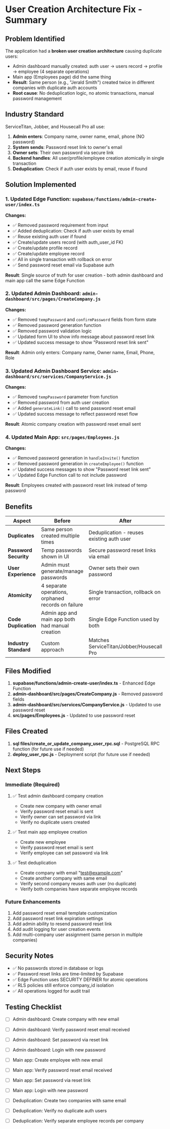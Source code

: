 # User Creation Architecture Fix - Summary

## Problem Identified
The application had a **broken user creation architecture** causing duplicate users:
- Admin dashboard manually created: auth user → users record → profile → employee (4 separate operations)
- Main app (Employees page) did the same thing
- **Result**: Same person (e.g., "Jerald Smith") created twice in different companies with duplicate auth accounts
- **Root cause**: No deduplication logic, no atomic transactions, manual password management

## Industry Standard
ServiceTitan, Jobber, and Housecall Pro all use:
1. **Admin enters**: Company name, owner name, email, phone (NO password)
2. **System sends**: Password reset link to owner's email
3. **Owner sets**: Their own password via secure link
4. **Backend handles**: All user/profile/employee creation atomically in single transaction
5. **Deduplication**: Check if auth user exists by email, reuse if found

## Solution Implemented

### 1. Updated Edge Function: `supabase/functions/admin-create-user/index.ts`
**Changes:**
- ✅ Removed password requirement from input
- ✅ Added deduplication: Check if auth user exists by email
- ✅ Reuse existing auth user if found
- ✅ Create/update users record (with auth_user_id FK)
- ✅ Create/update profile record
- ✅ Create/update employee record
- ✅ All in single transaction with rollback on error
- ✅ Send password reset email via Supabase auth

**Result**: Single source of truth for user creation - both admin dashboard and main app call the same Edge Function

### 2. Updated Admin Dashboard: `admin-dashboard/src/pages/CreateCompany.js`
**Changes:**
- ✅ Removed `tempPassword` and `confirmPassword` fields from form state
- ✅ Removed password generation function
- ✅ Removed password validation logic
- ✅ Updated form UI to show info message about password reset link
- ✅ Updated success message to show "Password reset link sent"

**Result**: Admin only enters: Company name, Owner name, Email, Phone, Role

### 3. Updated Admin Dashboard Service: `admin-dashboard/src/services/CompanyService.js`
**Changes:**
- ✅ Removed `tempPassword` parameter from function
- ✅ Removed password from auth user creation
- ✅ Added `generateLink()` call to send password reset email
- ✅ Updated success message to reflect password reset flow

**Result**: Atomic company creation with password reset email sent

### 4. Updated Main App: `src/pages/Employees.js`
**Changes:**
- ✅ Removed password generation in `handleInvite()` function
- ✅ Removed password generation in `createEmployee()` function
- ✅ Updated success messages to show "Password reset link sent"
- ✅ Updated Edge Function call to not include password

**Result**: Employees created with password reset link instead of temp password

## Benefits

| Aspect | Before | After |
|--------|--------|-------|
| **Duplicates** | Same person created multiple times | Deduplication - reuses existing auth user |
| **Password Security** | Temp passwords shown in UI | Secure password reset links via email |
| **User Experience** | Admin must generate/manage passwords | Owner sets their own password |
| **Atomicity** | 4 separate operations, orphaned records on failure | Single transaction, rollback on error |
| **Code Duplication** | Admin app and main app both had manual creation | Single Edge Function used by both |
| **Industry Standard** | Custom approach | Matches ServiceTitan/Jobber/Housecall Pro |

## Files Modified

1. **supabase/functions/admin-create-user/index.ts** - Enhanced Edge Function
2. **admin-dashboard/src/pages/CreateCompany.js** - Removed password fields
3. **admin-dashboard/src/services/CompanyService.js** - Updated to use password reset
4. **src/pages/Employees.js** - Updated to use password reset

## Files Created

1. **sql files/create_or_update_company_user_rpc.sql** - PostgreSQL RPC function (for future use if needed)
2. **deploy_user_rpc.js** - Deployment script (for future use if needed)

## Next Steps

### Immediate (Required)
1. ✅ Test admin dashboard company creation
   - Create new company with owner email
   - Verify password reset email is sent
   - Verify owner can set password via link
   - Verify no duplicate users created

2. ✅ Test main app employee creation
   - Create new employee
   - Verify password reset email is sent
   - Verify employee can set password via link

3. ✅ Test deduplication
   - Create company with email "test@example.com"
   - Create another company with same email
   - Verify second company reuses auth user (no duplicate)
   - Verify both companies have separate employee records

### Future Enhancements
1. Add password reset email template customization
2. Add password reset link expiration settings
3. Add admin ability to resend password reset link
4. Add audit logging for user creation events
5. Add multi-company user assignment (same person in multiple companies)

## Security Notes

- ✅ No passwords stored in database or logs
- ✅ Password reset links are time-limited by Supabase
- ✅ Edge Function uses SECURITY DEFINER for atomic operations
- ✅ RLS policies still enforce company_id isolation
- ✅ All operations logged for audit trail

## Testing Checklist

- [ ] Admin dashboard: Create company with new email
- [ ] Admin dashboard: Verify password reset email received
- [ ] Admin dashboard: Set password via reset link
- [ ] Admin dashboard: Login with new password
- [ ] Main app: Create employee with new email
- [ ] Main app: Verify password reset email received
- [ ] Main app: Set password via reset link
- [ ] Main app: Login with new password
- [ ] Deduplication: Create two companies with same email
- [ ] Deduplication: Verify no duplicate auth users
- [ ] Deduplication: Verify separate employee records per company

